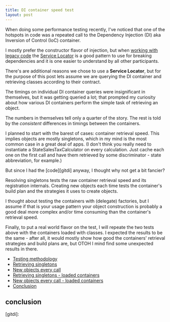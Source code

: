 ```yaml
---
title: DI container speed test
layout: post
---
```


When doing some performance testing recently, I've noticed that one of the hotspots in code was a repeated call to the Dependency Injection (DI) aka Inversion of Control (IoC) container.

I mostly prefer the constructor flavor of injection, but when [working with legacy code](http://www.amazon.com/Working-Effectively-Legacy-Michael-Feathers/dp/0131177052) the [Service Locator](http://martinfowler.com/articles/injection.html#ADynamicServiceLocator) is a good pattern to use for breaking dependencies and it is one easier to understand by all other participants. 

There's are additional reasons we chose to use a **Service Locator**, but for the purpose of this post lets assume we are querying the DI container and retrieving classes according to their contract.

The timings on individual DI container queries were insignificant in themselves, but it was getting queried a lot; that prompted my curiosity about how various DI containers perform the simple task of retrieving an object.

The numbers in themselves tell only a quarter of the story. The rest is told by the *consistent* differences in timings between the containers.

I planned to start with the barest of cases: container retrieval speed. This implies objects are mostly singletons, which in my mind is the most common case in a great deal of apps. (I don't think you really need to instantiate a StateSalesTaxCalculator on every calculation. Just cache each one on the first call and have them retrieved by some discriminator - state abbreviation, for example.)

But since I had the [code][gitdi] anyway, I thought why not get a bit fancier?

Resolving singletons tests the raw container retrieval speed and its registration internals. Creating new objects each time tests the container's build plan and the strategies it uses to create objects.

I thought about testing the containers with (delegate) factories, but I assume if that is your usage pattern your object construction is probably a good deal more complex and/or time consuming than the container's retrieval speed. 

Finally, to put a real world flavor on the test, I will repeate the two tests above with the containers loaded with classes. I expected the results to be the same - after all, it would mostly show how good the containers' retrieval strategies and build plans are, but OTOH I mind find some unexpected results in there.

* [Testing methodology](#methodology)
* [Retrieving singletons](#singletons)
* [New objects every call](#neweverytime)
* [Retrieving singletons - loaded containers](#singletons_loaded)
* [New objects every call - loaded containers](#neweverytime_loaded)
* [Conclusion](#tldr)


<A name="tldr"> </A>

## conclusion



[gitdi]: 
